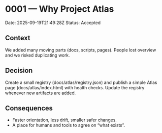 ﻿# 0001 — Why Project Atlas
Date: 2025-09-19T21:49:28Z
Status: Accepted

## Context
We added many moving parts (docs, scripts, pages). People lost overview and we risked duplicating work.

## Decision
Create a small registry (docs/atlas/registry.json) and publish a simple Atlas page (docs/atlas/index.html) with health checks. Update the registry whenever new artifacts are added.

## Consequences
- Faster orientation, less drift, smaller safer changes.
- A place for humans and tools to agree on “what exists”.
